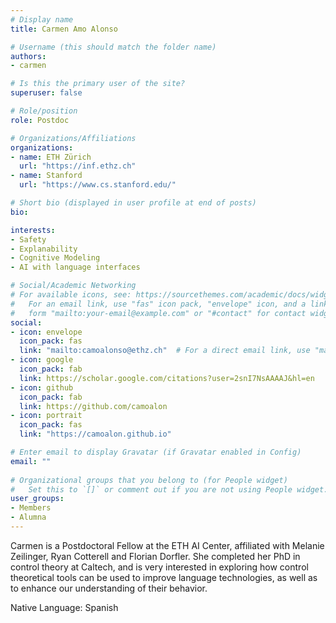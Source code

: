 ```yaml
---
# Display name
title: Carmen Amo Alonso

# Username (this should match the folder name)
authors:
- carmen

# Is this the primary user of the site?
superuser: false

# Role/position
role: Postdoc

# Organizations/Affiliations
organizations:
- name: ETH Zürich
  url: "https://inf.ethz.ch"
- name: Stanford
  url: "https://www.cs.stanford.edu/"

# Short bio (displayed in user profile at end of posts)
bio:

interests:
- Safety
- Explanability
- Cognitive Modeling
- AI with language interfaces

# Social/Academic Networking
# For available icons, see: https://sourcethemes.com/academic/docs/widgets/#icons
#   For an email link, use "fas" icon pack, "envelope" icon, and a link in the
#   form "mailto:your-email@example.com" or "#contact" for contact widget.
social:
- icon: envelope
  icon_pack: fas
  link: "mailto:camoalonso@ethz.ch"  # For a direct email link, use "mailto:test@example.org".
- icon: google
  icon_pack: fab
  link: https://scholar.google.com/citations?user=2snI7NsAAAAJ&hl=en
- icon: github
  icon_pack: fab
  link: https://github.com/camoalon
- icon: portrait
  icon_pack: fas
  link: "https://camoalon.github.io"

# Enter email to display Gravatar (if Gravatar enabled in Config)
email: ""
  
# Organizational groups that you belong to (for People widget)
#   Set this to `[]` or comment out if you are not using People widget.  
user_groups:
- Members
- Alumna
---
```


Carmen is a Postdoctoral Fellow at the ETH AI Center, affiliated with Melanie Zeilinger, Ryan Cotterell and Florian Dorfler. She completed her PhD in control theory at Caltech, and is very interested in exploring how control theoretical tools can be used to improve language technologies, as well as to enhance our understanding of their behavior.

Native Language: Spanish

<!-- Animal Form: Grumpy Cat -->

<!-- <img  class="avatar-small" src="grumpy-cat.jpg" style="float: center" /> -->

